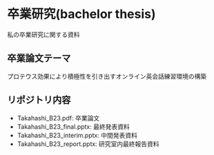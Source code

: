 # 卒業研究(bachelor thesis)
私の卒業研究に関する資料
## 卒業論文テーマ
プロテウス効果により積極性を引き出すオンライン英会話練習環境の構築
## リポジトリ内容
- Takahashi_B23.pdf: 卒業論文
- Takahashi_B23_final.pptx: 最終発表資料
- Takahashi_B23_interim.pptx: 中間発表資料
- Takahashi_B23_report.pptx: 研究室内最終報告資料
